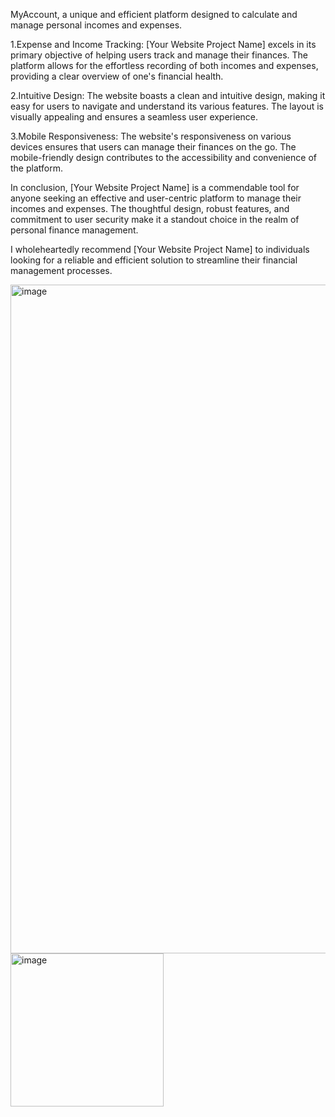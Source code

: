 MyAccount, a unique and efficient platform designed to calculate and manage personal incomes and expenses.

1.Expense and Income Tracking: [Your Website Project Name] excels in its primary objective of helping users track and manage their finances. The platform allows for the effortless recording of both incomes and expenses, providing a clear overview of one's financial health.

2.Intuitive Design: The website boasts a clean and intuitive design, making it easy for users to navigate and understand its various features. The layout is visually appealing and ensures a seamless user experience.

3.Mobile Responsiveness: The website's responsiveness on various devices ensures that users can manage their finances on the go. The mobile-friendly design contributes to the accessibility and convenience of the platform.

In conclusion, [Your Website Project Name] is a commendable tool for anyone seeking an effective and user-centric platform to manage their incomes and expenses. The thoughtful design, robust features, and commitment to user security make it a standout choice in the realm of personal finance management.

I wholeheartedly recommend [Your Website Project Name] to individuals looking for a reliable and efficient solution to streamline their financial management processes.

<img width="1070" alt="image" src="https://github.com/298Ron/MyAccount/assets/132360307/b7db678d-6187-49f7-b0b8-23fbfcd65029">


<img width="245" alt="image" src="https://github.com/298Ron/MyAccount/assets/132360307/90356d86-bf86-4b2a-b51c-06fef04a9170">
